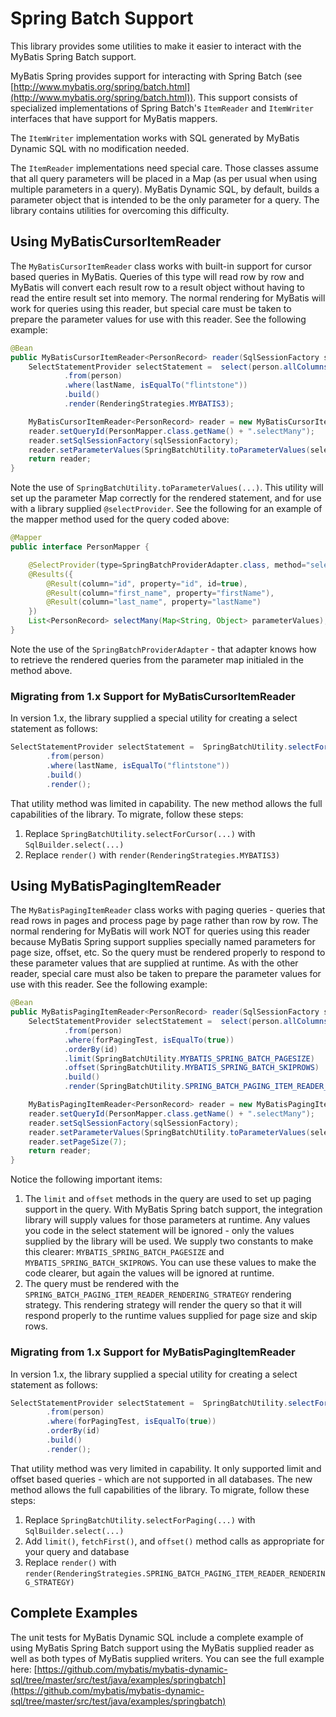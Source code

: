 # Spring Batch Support
This library provides some utilities to make it easier to interact with the MyBatis Spring Batch support.

MyBatis Spring provides support for interacting with Spring Batch (see
[http://www.mybatis.org/spring/batch.html](http://www.mybatis.org/spring/batch.html)). This support consists of
specialized implementations of Spring Batch's `ItemReader` and `ItemWriter` interfaces that have support for MyBatis
mappers.

The `ItemWriter` implementation works with SQL generated by MyBatis Dynamic SQL with no modification needed.

The `ItemReader` implementations need special care. Those classes assume that all query parameters will be placed in a
Map (as per usual when using multiple parameters in a query). MyBatis Dynamic SQL, by default, builds a parameter
object that is intended to be the only parameter for a query. The library contains utilities for overcoming this
difficulty.

## Using MyBatisCursorItemReader

The `MyBatisCursorItemReader` class works with built-in support for cursor based queries in MyBatis. Queries of this
type will read row by row and MyBatis will convert each result row to a result object without having to read the entire
result set into memory. The normal rendering for MyBatis will work for queries using this reader, but special care
must be taken to prepare the parameter values for use with this reader. See the following example:

```java
@Bean
public MyBatisCursorItemReader<PersonRecord> reader(SqlSessionFactory sqlSessionFactory) {
    SelectStatementProvider selectStatement =  select(person.allColumns())
            .from(person)
            .where(lastName, isEqualTo("flintstone"))
            .build()
            .render(RenderingStrategies.MYBATIS3);

    MyBatisCursorItemReader<PersonRecord> reader = new MyBatisCursorItemReader<>();
    reader.setQueryId(PersonMapper.class.getName() + ".selectMany");
    reader.setSqlSessionFactory(sqlSessionFactory);
    reader.setParameterValues(SpringBatchUtility.toParameterValues(selectStatement));
    return reader;
}
```

Note the use of `SpringBatchUtility.toParameterValues(...)`. This utility will set up the parameter Map correctly for the
rendered statement, and for use with a library supplied `@selectProvider`. See the following for an example of the mapper
method used for the query coded above:

```java
@Mapper
public interface PersonMapper {

    @SelectProvider(type=SpringBatchProviderAdapter.class, method="select")
    @Results({
        @Result(column="id", property="id", id=true),
        @Result(column="first_name", property="firstName"),
        @Result(column="last_name", property="lastName")
    })
    List<PersonRecord> selectMany(Map<String, Object> parameterValues);
}
```

Note the use of the `SpringBatchProviderAdapter` - that adapter knows how to retrieve the rendered queries from the
parameter map initialed in the method above.

### Migrating from 1.x Support for MyBatisCursorItemReader

In version 1.x, the library supplied a special utility for creating a select statement as follows:

```java
SelectStatementProvider selectStatement =  SpringBatchUtility.selectForCursor(person.allColumns())
        .from(person)
        .where(lastName, isEqualTo("flintstone"))
        .build()
        .render();
```

That utility method was limited in capability. The new method allows the full capabilities of the library. To migrate,
follow these steps:

1. Replace `SpringBatchUtility.selectForCursor(...)` with `SqlBuilder.select(...)`
2. Replace `render()` with `render(RenderingStrategies.MYBATIS3)`

## Using MyBatisPagingItemReader

The `MyBatisPagingItemReader` class works with paging queries - queries that read rows in pages and process page by page
rather than row by row. The normal rendering for MyBatis will work NOT for queries using this reader because MyBatis
Spring support supplies specially named parameters for page size, offset, etc. So the query must be rendered properly
to respond to these parameter values that are supplied at runtime. As with the other reader, special care
must also be taken to prepare the parameter values for use with this reader. See the following example:

```java
@Bean
public MyBatisPagingItemReader<PersonRecord> reader(SqlSessionFactory sqlSessionFactory) {
    SelectStatementProvider selectStatement =  select(person.allColumns())
            .from(person)
            .where(forPagingTest, isEqualTo(true))
            .orderBy(id)
            .limit(SpringBatchUtility.MYBATIS_SPRING_BATCH_PAGESIZE)
            .offset(SpringBatchUtility.MYBATIS_SPRING_BATCH_SKIPROWS)
            .build()
            .render(SpringBatchUtility.SPRING_BATCH_PAGING_ITEM_READER_RENDERING_STRATEGY);

    MyBatisPagingItemReader<PersonRecord> reader = new MyBatisPagingItemReader<>();
    reader.setQueryId(PersonMapper.class.getName() + ".selectMany");
    reader.setSqlSessionFactory(sqlSessionFactory);
    reader.setParameterValues(SpringBatchUtility.toParameterValues(selectStatement));
    reader.setPageSize(7);
    return reader;
}
```
Notice the following important items:

1. The `limit` and `offset` methods in the query are used to set up paging support in the query. With MyBatis Spring
   batch support, the integration library will supply values for those parameters at runtime. Any values you code in the
   select statement will be ignored - only the values supplied by the library will be used. We supply two constants
   to make this clearer: `MYBATIS_SPRING_BATCH_PAGESIZE` and `MYBATIS_SPRING_BATCH_SKIPROWS`. You can use these values
   to make the code clearer, but again the values will be ignored at runtime.
2. The query must be rendered with the `SPRING_BATCH_PAGING_ITEM_READER_RENDERING_STRATEGY` rendering strategy. This
   rendering strategy will render the query so that it will respond properly to the runtime values supplied for page size
   and skip rows.

### Migrating from 1.x Support for MyBatisPagingItemReader

In version 1.x, the library supplied a special utility for creating a select statement as follows:

```java
SelectStatementProvider selectStatement =  SpringBatchUtility.selectForPaging(person.allColumns())
        .from(person)
        .where(forPagingTest, isEqualTo(true))
        .orderBy(id)
        .build()
        .render();
```

That utility method was very limited in capability. It only supported limit and offset based queries - which are not
supported in all databases. The new method allows the full capabilities of the library. To migrate,
follow these steps:

1. Replace `SpringBatchUtility.selectForPaging(...)` with `SqlBuilder.select(...)`
2. Add `limit()`, `fetchFirst()`, and `offset()` method calls as appropriate for your query and database
3. Replace `render()` with `render(RenderingStrategies.SPRING_BATCH_PAGING_ITEM_READER_RENDERING_STRATEGY)`


## Complete Examples

The unit tests for MyBatis Dynamic SQL include a complete example of using MyBatis Spring Batch support using the
MyBatis supplied reader as well as both types of MyBatis supplied writers. You can see the full example
here: [https://github.com/mybatis/mybatis-dynamic-sql/tree/master/src/test/java/examples/springbatch](https://github.com/mybatis/mybatis-dynamic-sql/tree/master/src/test/java/examples/springbatch)
